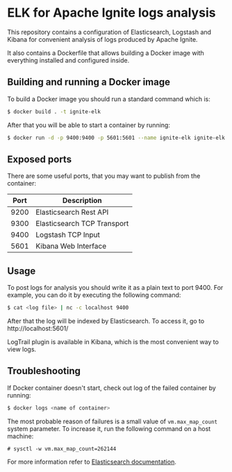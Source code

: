 # ELK for Apache Ignite logs analysis #

This repository contains a configuration of Elasticsearch, Logstash and Kibana for convenient analysis of logs produced by Apache Ignite.

It also contains a Dockerfile that allows building a Docker image with everything installed and configured inside.
## Building and running a Docker image ##
To build a Docker image you should run a standard command which is:
```bash 
$ docker build . -t ignite-elk
```

After that you will be able to start a container by running:
```bash
$ docker run -d -p 9400:9400 -p 5601:5601 --name ignite-elk ignite-elk
```

## Exposed ports ##
There are some useful ports, that you may want to publish from the container:

| Port | Description                 |
|------|-----------------------------|
| 9200 | Elasticsearch Rest API      |
| 9300 | Elasticsearch TCP Transport |
| 9400 | Logstash TCP Input          |
| 5601 | Kibana Web Interface        |

## Usage ##
To post logs for analysis you should write it as a plain text to port 9400.
For example, you can do it by executing the following command:
```bash
$ cat <log file> | nc -c localhost 9400
```

After that the log will be indexed by Elasticsearch. To access it, go to http://localhost:5601/

LogTrail plugin is available in Kibana, which is the most convenient way to view logs.

## Troubleshooting ##
If Docker container doesn't start, check out log of the failed container by running:
```bash
$ docker logs <name of container>
```
The most probable reason of failures is a small value of ```vm.max_map_count``` system parameter. To increase it, run the following command on a host machine:
```
# sysctl -w vm.max_map_count=262144
```

For more information refer to [Elasticsearch documentation](https://www.elastic.co/guide/en/elasticsearch/reference/current/vm-max-map-count.html).
